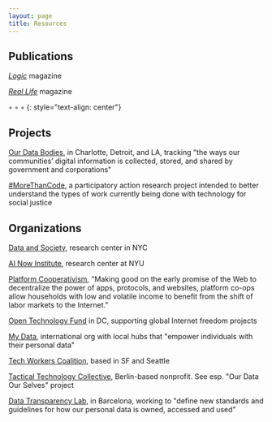 ```yaml
---
layout: page
title: Resources
---
```


## Publications

[*Logic*](https://logicmag.io/) magazine

[*Real Life*](http://reallifemag.com/) magazine

◦ ◦ ◦
{: style="text-align: center"}

## Projects

[Our Data Bodies](https://www.odbproject.org/), in Charlotte, Detroit, and LA, tracking "the ways our communities’ digital information is collected, stored, and shared by government and corporations"

[#MoreThanCode](https://morethancode.cc/), a participatory action research project intended to better understand the types of work currently being done with technology for social justice

## Organizations

[Data and Society](https://datasociety.net/), research center in NYC

[AI Now Institute](https://ainowinstitute.org/), research center at NYU

[Platform Cooperativism](https://platform.coop/about), "Making good on the early promise of the Web to decentralize the power of apps, protocols, and websites, platform co-ops allow households with low and volatile income to benefit from the shift of labor markets to the Internet."

[Open Technology Fund](https://www.opentech.fund/) in DC, supporting global Internet freedom projects

[My Data](https://mydata.org), international org with local hubs that "empower individuals with their personal data"

[Tech Workers Coalition](https://techworkerscoalition.org/), based in SF and Seattle

[Tactical Technology Collective](https://tacticaltech.org/), Berlin-based nonprofit. See esp. "Our Data Our Selves" project

[Data Transparency Lab](http://datatransparencylab.org/), in Barcelona, working to "define new standards and guidelines for how our personal data is owned, accessed and used"
